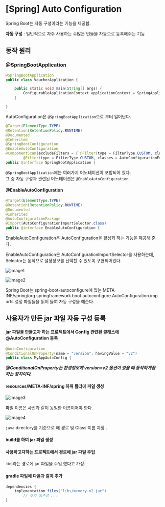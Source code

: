 # [Spring] Auto Configuration

Spring Boot는 자동 구성이라는 기능을 제공함. 

**자동 구성**  : 일반적으로 자주 사용하는 수많은 빈들을 자동으로 등록해주는 기능 



## 동작 원리 



### @SpringBootApplication

```java
@SpringBootApplication
public class VoucherApplication {

    public static void main(String[] args) {
        ConfigurableApplicationContext applicationContext = SpringApplication.run(VoucherApplication.class, args);
    }

}
```

AutoConfiguration은 `@SpringBootApplication`으로 부터 일어난다. 

```java
@Target(ElementType.TYPE)
@Retention(RetentionPolicy.RUNTIME)
@Documented
@Inherited
@SpringBootConfiguration
@EnableAutoConfiguration
@ComponentScan(excludeFilters = { @Filter(type = FilterType.CUSTOM, classes = TypeExcludeFilter.class),
		@Filter(type = FilterType.CUSTOM, classes = AutoConfigurationExcludeFilter.class) })
public @interface SpringBootApplication {
```

`@SpringBootApplication`에는 여러가지 어노테이션이 포함되어 있다.   
그 중 자동 구성과 관련된 어노테이션은 `@EnableAutoConfiguration`. 

#### @EnableAutoConfiguration

```java
@Target(ElementType.TYPE)
@Retention(RetentionPolicy.RUNTIME)
@Documented
@Inherited
@AutoConfigurationPackage
@Import(AutoConfigurationImportSelector.class)
public @interface EnableAutoConfiguration {
```

EnableAutoConfiguration은 AutoConfiguration을 활성화 하는 기능을 제공해 준다. 

EnableAutoConfiguration은 AutoConfigurationImportSelector을 사용하는데, Selector는 동적으로 설정정보를 선택할 수 있도록 구현되어있다. 

![image1](https://github.com/BeomSeogKim/TIL/blob/main/spring/images/AutoConfiguration/AutoConfiguration1.png)

![image2](https://github.com/BeomSeogKim/TIL/blob/main/spring/images/AutoConfiguration/AutoConfiguration2.png)

Spring Boot는 spring-boot-autoconfigure에 있는 META-INF/spring/org.springframework.boot.autoconfigure.AutoConfiguration.imports 설정 파일들을 읽어 들여 자동 구성을 해준다. 



## 사용자가 만든 jar 파일 자동 구성 등록

#### jar 파일을 만들고자 하는 프로젝트에서 Config 관련된 클래스에 @AutoConfiguration 등록 

```java
@AutoConfiguration
@ConditionalOnProperty(name = "version", havingValue = "v2")
public class MyAppAutoConfig {
```

***@ConditionalOnProperty는 환경정보에 version=v2 옵션이 있을 때 동작하게끔 하는 장치이다.***

#### resources/META-INF/spring 하위 폴더에 파일 생성

![image3](https://github.com/BeomSeogKim/TIL/blob/main/spring/images/AutoConfiguration/AutoConfiguration3.png)

파일 이름은  사진과 같이 동일한 이름이어야 한다. 

![image4](https://github.com/BeomSeogKim/TIL/blob/main/spring/images/AutoConfiguration/AutoConfiguration4.png)

`java` directory를 기준으로 해 경로 및 Class 이름 지정 . 

#### build를 하여 jar 파일 생성 

#### 사용하고자하는 프로젝트에서 경로에 jar 파일 주입 

libs라는 경로에 jar 파일을 주입 했다고 가정.

#### gradle 파일에 다음과 같이 추가 

```java
dependencies {
    implementation files("libs/memory-v2.jar")
		// 추가 의존성 ... 
}
```

